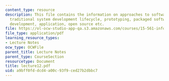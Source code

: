 ```yaml
---
content_type: resource
description: This file contains the information on approaches to software development,
  traditional system development lifecycle, prototyping, packaged software, end user
  development, application, open source etc.
file: https://ol-ocw-studio-app-qa.s3.amazonaws.com/courses/15-561-information-technology-essentials-spring-2005/a9bff0fddcd4a00c93f9ced27b2dbbc7_lecture12.pdf
file_type: application/pdf
learning_resource_types:
- Lecture Notes
ocw_type: OCWFile
parent_title: Lecture Notes
parent_type: CourseSection
resourcetype: Document
title: lecture12.pdf
uid: a9bff0fd-dcd4-a00c-93f9-ced27b2dbbc7
---
```

